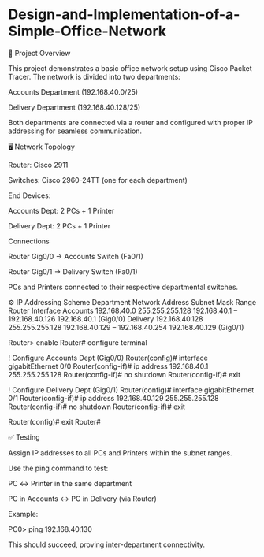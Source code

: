 # Design-and-Implementation-of-a-Simple-Office-Network

📌 Project Overview

This project demonstrates a basic office network setup using Cisco Packet Tracer.
The network is divided into two departments:

Accounts Department (192.168.40.0/25)

Delivery Department (192.168.40.128/25)

Both departments are connected via a router and configured with proper IP addressing for seamless communication.

🖥️ Network Topology

Router: Cisco 2911

Switches: Cisco 2960-24TT (one for each department)

End Devices:

Accounts Dept: 2 PCs + 1 Printer

Delivery Dept: 2 PCs + 1 Printer

Connections

Router Gig0/0 → Accounts Switch (Fa0/1)

Router Gig0/1 → Delivery Switch (Fa0/1)

PCs and Printers connected to their respective departmental switches.


⚙️ IP Addressing Scheme
Department	Network Address	Subnet Mask	Range	Router Interface
Accounts	192.168.40.0	255.255.255.128	192.168.40.1 – 192.168.40.126	192.168.40.1 (Gig0/0)
Delivery	192.168.40.128	255.255.255.128	192.168.40.129 – 192.168.40.254	192.168.40.129 (Gig0/1)



Router> enable
Router# configure terminal

! Configure Accounts Dept (Gig0/0)
Router(config)# interface gigabitEthernet 0/0
Router(config-if)# ip address 192.168.40.1 255.255.255.128
Router(config-if)# no shutdown
Router(config-if)# exit

! Configure Delivery Dept (Gig0/1)
Router(config)# interface gigabitEthernet 0/1
Router(config-if)# ip address 192.168.40.129 255.255.255.128
Router(config-if)# no shutdown
Router(config-if)# exit

Router(config)# exit
Router#


✅ Testing

Assign IP addresses to all PCs and Printers within the subnet ranges.

Use the ping command to test:

PC ↔ Printer in the same department

PC in Accounts ↔ PC in Delivery (via Router)

Example:

PC0> ping 192.168.40.130


This should succeed, proving inter-department connectivity.


